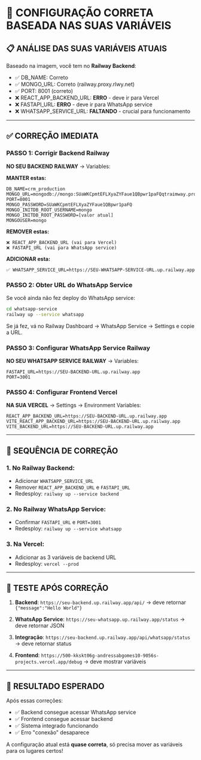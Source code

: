 # 🔧 CONFIGURAÇÃO CORRETA BASEADA NAS SUAS VARIÁVEIS

## 📋 ANÁLISE DAS SUAS VARIÁVEIS ATUAIS

Baseado na imagem, você tem no **Railway Backend**:
- ✅ DB_NAME: Correto
- ✅ MONGO_URL: Correto (railway.proxy.rlwy.net)
- ✅ PORT: 8001 (correto)
- ❌ REACT_APP_BACKEND_URL: **ERRO** - deve ir para Vercel
- ❌ FASTAPI_URL: **ERRO** - deve ir para WhatsApp service
- ❌ WHATSAPP_SERVICE_URL: **FALTANDO** - crucial para funcionamento

---

## ✅ CORREÇÃO IMEDIATA

### **PASSO 1: Corrigir Backend Railway**

**NO SEU BACKEND RAILWAY** → Variables:

**MANTER estas:**
```
DB_NAME=crm_production
MONGO_URL=mongodb://mongo:SUaWKCpmtEFLXyaZYFaue1QBpwr1paFQqtraimway.proxy.rlwy.net:34221
PORT=8001
MONGO_PASSWORD=SUaWKCpmtEFLXyaZYFaue1QBpwr1paFQ
MONGO_INITDB_ROOT_USERNAME=mongo
MONGO_INITDB_ROOT_PASSWORD=[valor atual]
MONGOUSER=mongo
```

**REMOVER estas:**
```
❌ REACT_APP_BACKEND_URL (vai para Vercel)
❌ FASTAPI_URL (vai para WhatsApp service)
```

**ADICIONAR esta:**
```
✅ WHATSAPP_SERVICE_URL=https://SEU-WHATSAPP-SERVICE-URL.up.railway.app
```

### **PASSO 2: Obter URL do WhatsApp Service**

Se você ainda não fez deploy do WhatsApp service:
```bash
cd whatsapp-service
railway up --service whatsapp
```

Se já fez, vá no Railway Dashboard → WhatsApp Service → Settings e copie a URL.

### **PASSO 3: Configurar WhatsApp Service Railway** 

**NO SEU WHATSAPP SERVICE RAILWAY** → Variables:
```
FASTAPI_URL=https://SEU-BACKEND-URL.up.railway.app
PORT=3001
```

### **PASSO 4: Configurar Frontend Vercel**

**NA SUA VERCEL** → Settings → Environment Variables:
```
REACT_APP_BACKEND_URL=https://SEU-BACKEND-URL.up.railway.app
VITE_REACT_APP_BACKEND_URL=https://SEU-BACKEND-URL.up.railway.app
VITE_BACKEND_URL=https://SEU-BACKEND-URL.up.railway.app
```

---

## 🎯 SEQUÊNCIA DE CORREÇÃO

### **1. No Railway Backend:**
- Adicionar `WHATSAPP_SERVICE_URL`
- Remover `REACT_APP_BACKEND_URL` e `FASTAPI_URL`
- Redesploy: `railway up --service backend`

### **2. No Railway WhatsApp Service:**
- Confirmar `FASTAPI_URL` e `PORT=3001`
- Redesploy: `railway up --service whatsapp`

### **3. Na Vercel:**
- Adicionar as 3 variáveis de backend URL
- Redesploy: `vercel --prod`

---

## 🧪 TESTE APÓS CORREÇÃO

1. **Backend**: `https://seu-backend.up.railway.app/api/` → deve retornar `{"message":"Hello World"}`

2. **WhatsApp Service**: `https://seu-whatsapp.up.railway.app/status` → deve retornar JSON

3. **Integração**: `https://seu-backend.up.railway.app/api/whatsapp/status` → deve retornar status

4. **Frontend**: `https://500-kkskt06g-andressabgomes10-9056s-projects.vercel.app/debug` → deve mostrar variáveis

---

## 🎉 RESULTADO ESPERADO

Após essas correções:
- ✅ Backend consegue acessar WhatsApp service
- ✅ Frontend consegue acessar backend  
- ✅ Sistema integrado funcionando
- ✅ Erro "conexão" desaparece

A configuração atual está **quase correta**, só precisa mover as variáveis para os lugares certos!